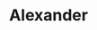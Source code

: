 ---
title: Alexander
description: Front-end starter kit
external_url: https://github.com/samhermes/alexander
github_url: https://github.com/samhermes/alexander
order: 1
---